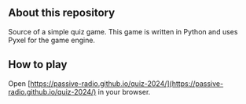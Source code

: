 ## About this repository

Source of a simple quiz game.
This game is written in Python and uses Pyxel for the game engine.

## How to play

Open [https://passive-radio.github.io/quiz-2024/](https://passive-radio.github.io/quiz-2024/) in your browser.